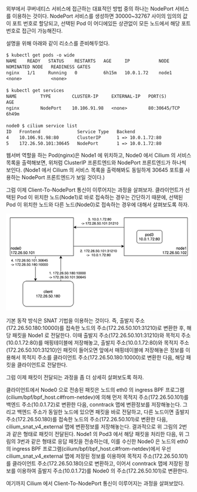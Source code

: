 외부에서 쿠버네티스 서비스에 접근하는 대표적인 방법 중의 하나는 NodePort 서비스를 이용하는 것이다.
NodePort 서비스를 생성하면 30000~32767 사이의 임의의 값이 포트 번호로 할당되고, 선택된 Pod 이 어디에있든 상관없이 모든 노드에서 해당 포트 번호로 접근이 가능해진다.

설명을 위해 아래와 같이 리소스를 준비해두었다.

```
$ kubectl get pods -o wide
NAME    READY   STATUS    RESTARTS   AGE     IP           NODE     NOMINATED NODE   READINESS GATES
nginx   1/1     Running   0          6h15m   10.0.1.72    node1    <none>           <none>

$ kubectl get services
NAME         TYPE        CLUSTER-IP     EXTERNAL-IP   PORT(S)          AGE
nginx        NodePort    10.106.91.98   <none>        80:30645/TCP     6h49m

node0 $ cilium service list
ID   Frontend              Service Type   Backend
4    10.106.91.98:80       ClusterIP      1 => 10.0.1.72:80
5    172.26.50.101:30645   NodePort       1 => 10.0.1.72:80
```

웹서버 역할을 하는 Pod(nginx)은 Node1 에 위치하고, Node0 에서 Cilium 의 서비스 목록을 출력해보면, 위처럼 ClusterIP 프론트엔드와 NodePort 프론트엔드가 하나씩 보인다.
(Node1 에서 Cilium 의 서비스 목록을 출력해봐도 동일하게 30645 포트를 사용하는 NodePort 프론트엔드가 보일 것이다.)

그럼 이제 Client-To-NodePort 통신이 이루어지는 과정을 살펴보자.
클라이언트가 선택된 Pod 이 위치한 노드(Node1)로 바로 접속하는 경우는 간단하기 때문에, 선택된 Pod 이 위치한 노드와 다른 노드(Node0)로 접속하는 경우에 대해서 살펴보도록 하자.

![cilium.nodeport](./cilium-nodeport.png)

기본 동작 방식은 SNAT 기법을 이용하는 것이다.
즉, 출발지 주소(172.26.50.180:10000)를 접속한 노드의 주소(172.26.50.101:31210)로 변환한 후, 해당 패킷을 Node1 로 전달한다. 이때 출발지 주소(172.26.50.101:31210)와 목적지 주소(10.0.1.72:80)를 매핑테이블에 저장해놓고, 출발지 주소(10.0.1.72:80)와 목적지 주소(172.26.50.101:31210)인 패킷이 들어오면 앞에서 매핑테이블에 저장해놓은 정보를 이용해서 목적지 주소를 클라이언트 주소(172.26.50.180:10000)로 변환한 다음, 해당 패킷을 클라이언트로 전달한다.

그럼 이제 패킷이 전달되는 과정을 좀 더 상세히 살펴보도록 하자.

클라이언트에서 Node0 으로 전송된 패킷은 노드의 eth0 의 ingress BPF 프로그램(cilium/bpf/bpf_host.c#from-netdev)에 의해 먼저 목적지 주소(172.26.50.101)를 백엔드 주소(10.0.1.72)로 변환한 다음, conntrack 맵에 변환정보를 저장해놓는다.
그리고 백엔드 주소가 동일한 노드에 있으면 패킷을 바로 전달하고, 다른 노드이면 출발지 주소(172.26.50.180)를 접속한 노드의 주소(172.26.50.101)로 변환한 다음, cilium_snat_v4_external 맵에 변환정보를 저장해놓는다.
결과적으로 위 그림의 2번과 같은 형태로 패킷이 전달된다.
Node1 의 Pod3 에서 해당 패킷을 처리한 다음, 위 그림의 3번과 같은 형태로 응답 패킷을 전송하는데, 이를 수신한 Node0 은 노드의 eth0 의 ingress BPF 프로그램(cilium/bpf/bpf_host.c#from-netdev)에서 우선 cilium_snat_v4_external 맵에 저장된 정보를 이용하여 목적지 주소(172.26.50.101)를 클라이언트 주소(172.26.50.180)으로 변환하고, 이어서 conntrack 맵에 저장된 정보를 이용하여 출발지 주소(10.0.1.72)를 Node0 의 주소(172.26.50.101)로 변환한다.

여기까지 Cilium 에서 Client-To-NodePort 통신이 이루어지는 과정을 살펴보았다.
